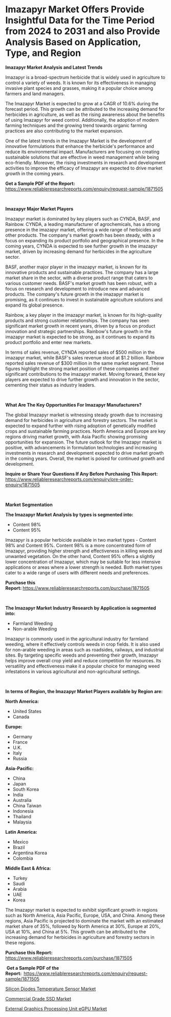 <p><h1>Imazapyr Market Offers Provide Insightful Data for the Time Period from 2024 to 2031 and also Provide Analysis Based on Application, Type, and Region</h1></p><p><strong>Imazapyr Market Analysis and Latest Trends</strong></p>
<p><p>Imazapyr is a broad-spectrum herbicide that is widely used in agriculture to control a variety of weeds. It is known for its effectiveness in managing invasive plant species and grasses, making it a popular choice among farmers and land managers.</p><p>The Imazapyr Market is expected to grow at a CAGR of 10.6% during the forecast period. This growth can be attributed to the increasing demand for herbicides in agriculture, as well as the rising awareness about the benefits of using Imazapyr for weed control. Additionally, the adoption of modern farming techniques and the growing trend towards organic farming practices are also contributing to the market expansion.</p><p>One of the latest trends in the Imazapyr Market is the development of innovative formulations that enhance the herbicide's performance and reduce its environmental impact. Manufacturers are focusing on creating sustainable solutions that are effective in weed management while being eco-friendly. Moreover, the rising investments in research and development activities to improve the efficacy of Imazapyr are expected to drive market growth in the coming years.</p></p>
<p><strong>Get a Sample PDF of the Report:&nbsp;</strong> <a href="https://www.reliableresearchreports.com/enquiry/request-sample/1871505">https://www.reliableresearchreports.com/enquiry/request-sample/1871505</a></p>
<p>&nbsp;</p>
<p><strong>Imazapyr Major Market Players</strong></p>
<p><p>Imazapyr market is dominated by key players such as CYNDA, BASF, and Rainbow. CYNDA, a leading manufacturer of agrochemicals, has a strong presence in the imazapyr market, offering a wide range of herbicides and other products. The company's market growth has been steady, with a focus on expanding its product portfolio and geographical presence. In the coming years, CYNDA is expected to see further growth in the imazapyr market, driven by increasing demand for herbicides in the agriculture sector.</p><p>BASF, another major player in the imazapyr market, is known for its innovative products and sustainable practices. The company has a large market share in the sector, with a diverse product range that caters to various customer needs. BASF's market growth has been robust, with a focus on research and development to introduce new and advanced products. The company's future growth in the imazapyr market is promising, as it continues to invest in sustainable agriculture solutions and expand its global presence.</p><p>Rainbow, a key player in the imazapyr market, is known for its high-quality products and strong customer relationships. The company has seen significant market growth in recent years, driven by a focus on product innovation and strategic partnerships. Rainbow's future growth in the imazapyr market is expected to be strong, as it continues to expand its product portfolio and enter new markets.</p><p>In terms of sales revenue, CYNDA reported sales of $500 million in the imazapyr market, while BASF's sales revenue stood at $1.2 billion. Rainbow reported sales revenue of $300 million in the same market segment. These figures highlight the strong market position of these companies and their significant contributions to the imazapyr market. Moving forward, these key players are expected to drive further growth and innovation in the sector, cementing their status as industry leaders.</p></p>
<p>&nbsp;</p>
<p><strong>What Are The Key Opportunities For Imazapyr Manufacturers?</strong></p>
<p><p>The global Imazapyr market is witnessing steady growth due to increasing demand for herbicides in agriculture and forestry sectors. The market is expected to expand further with rising adoption of genetically modified crops and sustainable farming practices. North America and Europe are key regions driving market growth, with Asia Pacific showing promising opportunities for expansion. The future outlook for the Imazapyr market is positive, with advancements in formulation technologies and increasing investments in research and development expected to drive market growth in the coming years. Overall, the market is poised for continued growth and development.</p></p>
<p><strong>Inquire or Share Your Questions If Any Before Purchasing This Report:</strong> <a href="https://www.reliableresearchreports.com/enquiry/pre-order-enquiry/1871505">https://www.reliableresearchreports.com/enquiry/pre-order-enquiry/1871505</a></p>
<p>&nbsp;</p>
<p><strong>Market Segmentation</strong></p>
<p><strong>The Imazapyr Market Analysis by types is segmented into:</strong></p>
<p><ul><li>Content 98%</li><li>Content 95%</li></ul></p>
<p><p>Imazapyr is a popular herbicide available in two market types - Content 98% and Content 95%. Content 98% is a more concentrated form of Imazapyr, providing higher strength and effectiveness in killing weeds and unwanted vegetation. On the other hand, Content 95% offers a slightly lower concentration of Imazapyr, which may be suitable for less intensive applications or areas where a lower strength is needed. Both market types cater to a wide range of users with different needs and preferences.</p></p>
<p><strong>Purchase this Report:&nbsp;</strong><a href="https://www.reliableresearchreports.com/purchase/1871505">https://www.reliableresearchreports.com/purchase/1871505</a></p>
<p>&nbsp;</p>
<p><strong>The Imazapyr Market Industry Research by Application is segmented into:</strong></p>
<p><ul><li>Farmland Weeding</li><li>Non-arable Weeding</li></ul></p>
<p><p>Imazapyr is commonly used in the agricultural industry for farmland weeding, where it effectively controls weeds in crop fields. It is also used for non-arable weeding in areas such as roadsides, railways, and industrial sites. By targeting specific weeds and preventing their growth, Imazapyr helps improve overall crop yield and reduce competition for resources. Its versatility and effectiveness make it a popular choice for managing weed infestations in various agricultural and non-agricultural settings.</p></p>
<p>&nbsp;</p>
<p><strong>In terms of Region, the Imazapyr Market Players available by Region are:</strong></p>
<p>
    <p> <strong> North America: </strong>
        <ul>
            <li>United States</li>
            <li>Canada</li>
        </ul>
        </p> 
    <p> <strong> Europe: </strong>
        <ul>
            <li>Germany</li>
            <li>France</li>
            <li>U.K.</li>
            <li>Italy</li>
            <li>Russia</li>
        </ul>
        </p> 
    <p> <strong> Asia-Pacific: </strong>
        <ul>
            <li>China</li>
            <li>Japan</li>
            <li>South Korea</li>
            <li>India</li>
            <li>Australia</li>
            <li>China Taiwan</li>
            <li>Indonesia</li>
            <li>Thailand</li>
            <li>Malaysia</li>
        </ul>
        </p> 
    <p> <strong> Latin America: </strong>
        <ul>
            <li>Mexico</li>
            <li>Brazil</li>
            <li>Argentina Korea</li>
            <li>Colombia</li>
        </ul>
        </p> 
    <p> <strong> Middle East & Africa: </strong>
        <ul>
            <li>Turkey</li>
            <li>Saudi</li>
            <li>Arabia</li>
            <li>UAE</li>
            <li>Korea</li>
        </ul>
    </p>
    </p>
<p><p>The Imazapyr market is expected to exhibit significant growth in regions such as North America, Asia Pacific, Europe, USA, and China. Among these regions, Asia Pacific is projected to dominate the market with an estimated market share of 35%, followed by North America at 30%, Europe at 20%, USA at 10%, and China at 5%. This growth can be attributed to the increasing demand for herbicides in agriculture and forestry sectors in these regions.</p></p>
<p><strong>Purchase this Report: </strong><a href="https://www.reliableresearchreports.com/purchase/1871505">https://www.reliableresearchreports.com/purchase/1871505</a></p>
<p>&nbsp;<strong>Get a Sample PDF of the Report:&nbsp;&nbsp;</strong><a href="https://www.reliableresearchreports.com/enquiry/request-sample/1871505">https://www.reliableresearchreports.com/enquiry/request-sample/1871505</a></p>
<p><strong></strong></p>
<p><p><a href="https://view.publitas.com/reportprime-1/silicon-diodes-temperature-sensor-market-size-global-industry-overview-market-segmentation-and-forecast-2024-to-2031/">Silicon Diodes Temperature Sensor Market</a></p><p><a href="https://view.publitas.com/reportprime-1/commercial-grade-ssd-market-size-focuses-on-market-dynamics-in-depth-analysis-and-future-projections-of-its-market-forecasted-for-period-from-2024-to-2031/">Commercial Grade SSD Market</a></p><p><a href="https://view.publitas.com/reportprime-1/external-graphics-processing-unit-egpu-market-challenges-opportunities-and-growth-drivers-and-major-market-players-forecasted-for-period-from-2024-2031/">External Graphics Processing Unit eGPU Market</a></p></p>